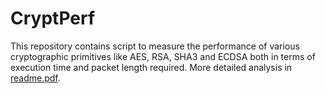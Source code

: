 # CryptPerf
This repository contains script to measure the performance of various cryptographic primitives like AES, RSA, SHA3 and ECDSA both in terms of execution time and packet length required. More detailed analysis in [readme.pdf](./readme.pdf).
